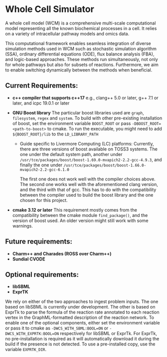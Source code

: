 # Whole Cell Simulator
 A whole cell model (WCM)  is a comprehensive multi-scale computational
 model representing all the known biochemical processes in a cell. It relies
 on a variety of intracellular pathway models and omics data.

 This computational framework  enables  seamless integration of diverse
 simulation methods used in WCM such as stochastic simulation algorithm
 (SSA), ordinary differential equations (ODE), flux balance analysis (FBA),
 and logic-based approaches.
 These methods run simultaneously, not only for whole pathways but
 also for subsets of reactions. Furthermore, we aim to enable switching
 dynamically between the methods when beneficial.

## Current Requirements:
 + **c++ compiler that supports c++17**
   e.g., clang++ 5.0 or later, g++ 7.1 or later, and icpc 19.0.1 or later

 + **GNU Boost library**
   The particular boost libraries used are `graph`, `filesystem`, `regex` and
   `system`.
   To build with other pre-existing installation of boost, set the environment
   variable `BOOST_ROOT` or pass `-DBOOST_ROOT=<path-to-boost>`
   to cmake. To run the executable, you might need to add `${BOOST_ROOT}/lib`
   to the `LD_LIBRARY_PATH`
   - Guide specific to Livermore Computing (LC) platforms:
     Currently, there are three versions of boost available on TOSS3 systems.
     The one under the default system path, another under
     `/usr/tce/packages/boost/boost-1.69.0-mvapich2-2.2-gcc-4.9.3`, and finally
     the one under `/usr/tce/packages/boost/boost-1.66.0-mvapich2-2.2-gcc-6.1.0`

     The first one does not work well with the compiler choices above.
     The second one works well with the aforementioned clang version, and the
     third with that of gcc. This has to do with the compatibility between the
     compiler used to build the boost library and the one chosen for this project.
 + **cmake 3.12 or later**
   This requirement mostly comes from the compatibility between the cmake
   module `find_package()`, and the version of boost used. An older version
   might still work with some warnings.

## Future requirements:
 + **Charm++ and Charades (ROSS over Charm++)**
 + **Sundial CVODE**

## Optional requirements:
 + **libSBML**
 + **ExprTK**

 We rely on either of the two approaches to ingest problem inputs. The one
 based on libSBML is currently under development. The other is based on
 ExprTk to parse the formula of the reaction rate annotated to each reaction
 vertex in the GraphML-formatted description of the reaction network.
 To enable one of the optional components, either set the environment
 variable or pass it to cmake as `-DWCS_WITH_SBML:BOOL=ON` or
 `-DWCS_WITH_EXPRTK:BOOL=ON` respectively for libSBML or ExprTk.
 For ExprTk, no pre-installation is required as it will automatically download
 it during the build if the presence is not detected. To use a pre-installed
 copy, use the variable `EXPRTK_DIR`.
